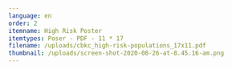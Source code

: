 ```yaml
---
language: en
order: 2
itemname: High Risk Poster
itemtypes: Poser - PDF - 11 * 17
filename: /uploads/cbkc_high-risk-populations_17x11.pdf
thumbnail: /uploads/screen-shot-2020-08-26-at-8.45.16-am.png
---
```

